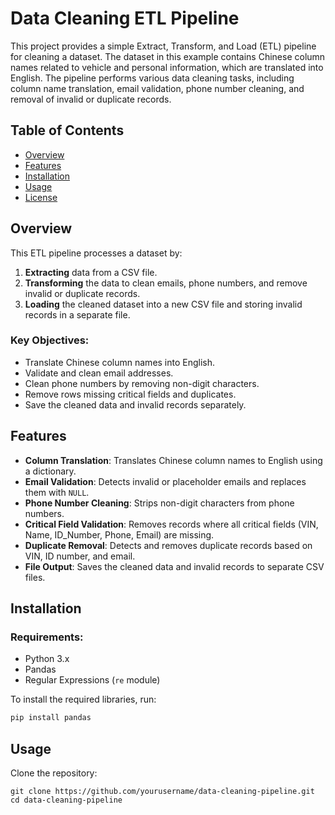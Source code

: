 # Data Cleaning ETL Pipeline

This project provides a simple Extract, Transform, and Load (ETL) pipeline for cleaning a dataset. The dataset in this example contains Chinese column names related to vehicle and personal information, which are translated into English. The pipeline performs various data cleaning tasks, including column name translation, email validation, phone number cleaning, and removal of invalid or duplicate records.

## Table of Contents

- [Overview](#overview)
- [Features](#features)
- [Installation](#installation)
- [Usage](#usage)
- [License](#license)

## Overview

This ETL pipeline processes a dataset by:
1. **Extracting** data from a CSV file.
2. **Transforming** the data to clean emails, phone numbers, and remove invalid or duplicate records.
3. **Loading** the cleaned dataset into a new CSV file and storing invalid records in a separate file.

### Key Objectives:
- Translate Chinese column names into English.
- Validate and clean email addresses.
- Clean phone numbers by removing non-digit characters.
- Remove rows missing critical fields and duplicates.
- Save the cleaned data and invalid records separately.

## Features

- **Column Translation**: Translates Chinese column names to English using a dictionary.
- **Email Validation**: Detects invalid or placeholder emails and replaces them with `NULL`.
- **Phone Number Cleaning**: Strips non-digit characters from phone numbers.
- **Critical Field Validation**: Removes records where all critical fields (VIN, Name, ID_Number, Phone, Email) are missing.
- **Duplicate Removal**: Detects and removes duplicate records based on VIN, ID number, and email.
- **File Output**: Saves the cleaned data and invalid records to separate CSV files.


## Installation

### Requirements:

- Python 3.x
- Pandas
- Regular Expressions (`re` module)

To install the required libraries, run:
```bash
pip install pandas
```
## Usage
Clone the repository:
```
git clone https://github.com/yourusername/data-cleaning-pipeline.git
cd data-cleaning-pipeline
```

